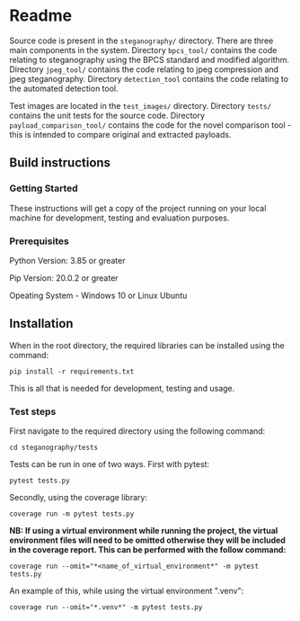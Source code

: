 # Readme


Source code is present in the `steganography/` directory. There are three main components in the system. Directory `bpcs_tool/` contains the code relating to steganography using the BPCS standard and modified algorithm. Directory `jpeg_tool/` contains the code relating to jpeg compression and jpeg steganography. Directory `detection_tool` contains the code relating to the automated detection tool. 

Test images are located in the `test_images/` directory. Directory `tests/` contains the unit tests for the source code. Directory `payload_comparison_tool/` contains the code for the novel comparison tool - this is intended to compare original and extracted payloads.  


## Build instructions

### Getting Started  

These instructions will get a copy of the project running on your local machine for development, testing and evaluation purposes.

### Prerequisites

Python Version: 3.85 or greater

Pip Version: 20.0.2 or greater

Opeating System - Windows 10 or Linux Ubuntu

## Installation

When in the root directory, the required libraries can be installed using the command:

`pip install -r requirements.txt`

This is all that is needed for development, testing and usage.

### Test steps

First navigate to the required directory using the following command:

`cd steganography/tests`

Tests can be run in one of two ways. First with pytest:

`pytest tests.py`

Secondly, using the coverage library:

`coverage run -m pytest tests.py`

**NB: If using a virtual environment while running the project, the virtual environment files will need to be omitted otherwise they will be included in the coverage report. This can be performed with the follow command:**

`coverage run --omit="*<name_of_virtual_environment*" -m pytest tests.py`

An example of this, while using the virtual environment ".venv":

`coverage run --omit="*.venv*" -m pytest tests.py`


